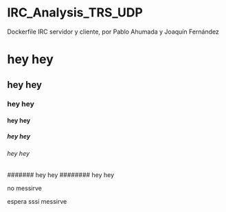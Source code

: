 
# IRC_Analysis_TRS_UDP
Dockerfile IRC servidor y cliente, por Pablo Ahumada y Joaquín Fernández 

# hey hey
## hey hey
### hey hey
#### hey hey
##### hey hey
###### hey hey
####### hey hey
######## hey hey

no messirve 

espera sssi messirve

